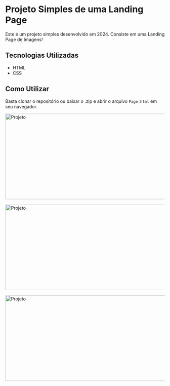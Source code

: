 # Projeto Simples de uma Landing Page

Este é um projeto simples desenvolvido em 2024. Consiste em uma Landing Page de Imagens!

## Tecnologias Utilizadas

- HTML
- CSS
  
## Como Utilizar

Basta clonar o repositório ou baixar o .zip e abrir o arquivo `Page.html` em seu navegador.

<img align="center" alt="Projeto" height="270" width="520" src="https://github.com/ViniciusAzambuja-Dev/Landing_Page/assets/145075747/938003ed-e105-4df6-bf80-98a491879668" />
<br><br>
<img align="center" alt="Projeto" height="270" width="520" src="https://github.com/ViniciusAzambuja-Dev/Landing_Page/assets/145075747/2f5782be-8782-4564-b1bd-db4db614db0e" />
<br><br>
<img align="center" alt="Projeto" height="270" width="520" src="https://github.com/ViniciusAzambuja-Dev/Landing_Page/assets/145075747/ba55d725-3103-4830-91de-340ba8e1d3b8" />


